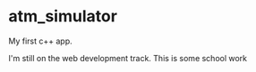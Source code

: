 # atm_simulator
My first c++ app. 

I'm still on the web development track. This is some school work
